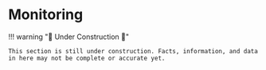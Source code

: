 # Monitoring

!!! warning ":construction: Under Construction :construction:"

    This section is still under construction. Facts, information, and data in here may not be complete or accurate yet. 